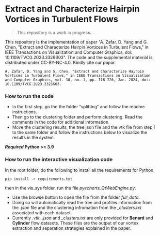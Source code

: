 # Extract and Characterize Hairpin Vortices in Turbulent Flows

> This repository is a work in progress...

This repository is the implementation of paper "A. Zafar, D. Yang and G. Chen, "Extract and Characterize Hairpin Vortices in Turbulent Flows," in IEEE Transactions on Visualization and Computer Graphics, doi: 10.1109/TVCG.2023.3326603". The code and the supplemental material is distributed under CC-BY-NC-4.0. Kindly cite our papar.

```
A. Zafar, D. Yang and G. Chen, "Extract and Characterize Hairpin Vortices in Turbulent Flows," in IEEE Transactions on Visualization and Computer Graphics, vol. 30, no. 1, pp. 716-726, Jan. 2024, doi: 10.1109/TVCG.2023.3326603.
```

### How to run the code
- In the first step, go the the folder "splitting" and follow the readme instructions.
- Then go to the clustering folder and perform clustering. Read the comments in the code for additional information.
- Move the clustering results, the tree json file and the vtk file from step 1 to the same folder and follow the instructions below to visualize the results in the system.

**_Required_ Python >= 3.9**

### How to run the interactive visualization code
In the root folder, do the following to install all the requirements for Python.
```
pip install -r requirements.txt
```
then in the vis_sys folder, run the file *pyecharts_QtWebEngine.py*.
- Use the browse button to open the file from the folder *full_data*. 
- Doing so will automatically read the tree and profiles information from the *.json* file and the clustering infromation from the *_clusters.txt* associated with each dataset. 
- Currently *.vtk*, *.json* and *_clusters.txt* are only provided for **Benard** and **Cylinder** flow datasets. These files are the output of our vortex extraction and separation strategies explained in the paper.
